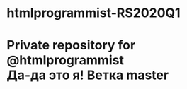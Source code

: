 # htmlprogrammist-RS2020Q1
Private repository for @htmlprogrammist  
Да-да это я!  Ветка master
=======
